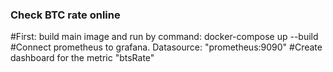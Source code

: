 ### Check BTC rate online

#First: build main image and run by command: docker-compose up --build 
#Connect prometheus to grafana. Datasource: "prometheus:9090"
#Create dashboard  for the metric "btsRate" 